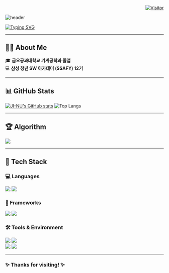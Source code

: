 <div align="right">

[![Visitor](https://myhits.vercel.app/api/hit/https%3A%2F%2Fmyhits.vercel.app?color=blue&label=Visitor&size=medium)](https://myhits.vercel.app)

</div>

![header](https://capsule-render.vercel.app/api?type=waving&color=6994CDEE&text=&animation=twinkling&height=80)

[![Typing SVG](https://readme-typing-svg.demolab.com?font=Alkatra&weight=500&size=45&duration=3500&pause=3&color=6994CDEE&center=false&vCenter=false&multiline=true&repeat=true&width=1000&height=100&lines=Welcome+to+JI-NU's+GitHub!👋)](https://git.io/typing-svg)

---

## 👨‍💻 About Me

🎓 **금오공과대학교 기계공학과 졸업**  
💻 **삼성 청년 SW 아카데미 (SSAFY) 12기**

---

## 📊 GitHub Stats

[![JI-NU's GitHub stats](https://github-readme-stats.vercel.app/api?username=JI-NU&include_all_commits=true&show_icons=true&theme=github_dark)](https://github.com/JI-NU/github-readme-stats) ![Top Langs](https://github-readme-stats.vercel.app/api/top-langs/?username=JI-NU&layout=compact&theme=github_dark)

---

## 🏆 Algorithm

<img src="http://mazassumnida.wtf/api/v2/generate_badge?boj=gkrdnjs43">

---

## 🔨 Tech Stack

### 💻 Languages
<img src="https://img.shields.io/badge/Python-3776AB?style=for-the-badge&logo=python&logoColor=white" /> <img src="https://img.shields.io/badge/JavaScript-F7DF1E?style=for-the-badge&logo=javascript&logoColor=black" />

### 🎨 Frameworks
<img src="https://img.shields.io/badge/Django-092E20?style=for-the-badge&logo=django&logoColor=white" /> <img src="https://img.shields.io/badge/Vue.js-4FC08D?style=for-the-badge&logo=vue.js&logoColor=white" />

### 🛠️ Tools & Environment
<img src="https://img.shields.io/badge/Visual_Studio_Code-007ACC?style=for-the-badge&logo=visual-studio-code&logoColor=white" /> <img src="https://img.shields.io/badge/Git-F05032?style=for-the-badge&logo=git&logoColor=white" />  
<img src="https://img.shields.io/badge/GitHub-181717?style=for-the-badge&logo=github&logoColor=white" /> <img src="https://img.shields.io/badge/Notion-000000?style=for-the-badge&logo=notion&logoColor=white" />

---

### ✨ Thanks for visiting! ✨
